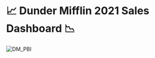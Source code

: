 # :chart_with_upwards_trend: Dunder Mifflin 2021 Sales Dashboard :chart_with_downwards_trend:


![DM_PBI](https://github.com/vsupapo/SQLDataAnalysis/assets/60374437/7b6721a7-5177-485e-acf4-f01b55078b71)
